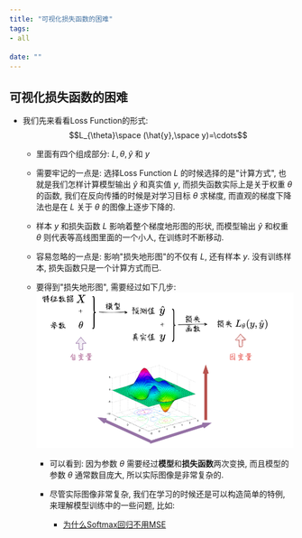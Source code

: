 ```yaml
---
title: "可视化损失函数的困难"
tags:
- all

date: ""
---
```

## 可视化损失函数的困难
- 我们先来看看Loss Function的形式: $$L_{\theta}\space (\hat{y},\space y)=\cdots$$
	- 里面有四个组成部分: $L, \theta, \hat{y}$ 和 $y$
	- 需要牢记的一点是: 选择Loss Function $L$ 的时候选择的是"计算方式", 也就是我们怎样计算模型输出 $\hat y$ 和真实值 $y$, 而损失函数实际上是关于权重 $\theta$ 的函数, 我们在反向传播的时候是对学习目标 $\theta$ 求梯度, 而直观的梯度下降法也是在 $L$ 关于 $\theta$ 的图像上逐步下降的.
	- 样本 $y$ 和损失函数 $L$ 影响着整个梯度地形图的形状, 而模型输出 $\hat{y}$ 和权重 $\theta$ 则代表等高线图里面的一个小人, 在训练时不断移动.
	- 容易忽略的一点是: 影响"损失地形图"的不仅有 $L$,  还有样本 $y$. 没有训练样本, 损失函数只是一个计算方式而已.

	- 要得到"损失地形图", 需要经过如下几步: 
		![如何得到损失函数的图像](notes/2022/2022.2/assets/img_2022-10-15-6.png)
		- 可以看到: 因为参数 $\theta$ 需要经过**模型**和**损失函数**两次变换, 而且模型的参数 $\theta$ 通常数目庞大, 所以实际图像是非常复杂的.

		- 尽管实际图像非常复杂, 我们在学习的时候还是可以构造简单的特例, 来理解模型训练中的一些问题, 比如: 
			- [为什么Softmax回归不用MSE](notes/2022/2022.2/为什么Softmax回归不用MSE.md)